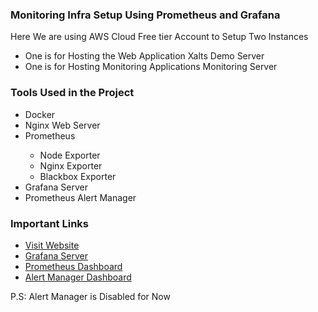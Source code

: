 <h3>Monitoring Infra Setup Using Prometheus and Grafana </h3>

<div>Here We are using AWS Cloud Free tier Account to Setup Two Instances</div>
     <ul>
       <li>One is for Hosting the Web Application Xalts Demo Server</li>
       <li>One is for Hosting Monitoring Applications Monitoring Server</li>
     </ul>
<h3> Tools Used in the Project</h3>
<ul>
  <li>Docker</li>
  <li>Nginx Web Server </li>
  <li>Prometheus</li>
      <ul> 
        <li> Node Exporter </li>
         <li> Nginx Exporter </li> 
           <li> Blackbox Exporter </li>
      </ul>
  <li>Grafana Server</li>
  <li>Prometheus Alert Manager</li>
</ul>
<h3>Important Links</h3>
<ul>
   <li><a href="http://43.205.115.137:8081/">Visit Website</a></li>
  <li><a href="http://15.206.167.2:3000">Grafana Server</a></li>
  <li><a href="http://15.206.167.2:9090/alerts?search=">Prometheus Dashboard</li>
  <li><a href="http://15.206.167.2:9093/#/alerts">Alert Manager Dashboard</a></li>
</ul>
<p>P.S: Alert Manager is Disabled for Now</p>
